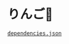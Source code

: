 # りんご🍎

[`dependencies.json`](https://github.com/miyako/Apple/blob/main/Apple/Project/Sources/dependencies.json)
